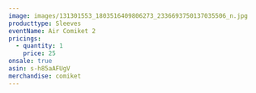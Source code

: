 ```yaml
---
image: images/131301553_1803516409806273_2336693750137035506_n.jpg
producttype: Sleeves
eventName: Air Comiket 2
pricings:
  - quantity: 1
    price: 25
onsale: true
asin: s-h85aAFUgV
merchandise: comiket
---
```

